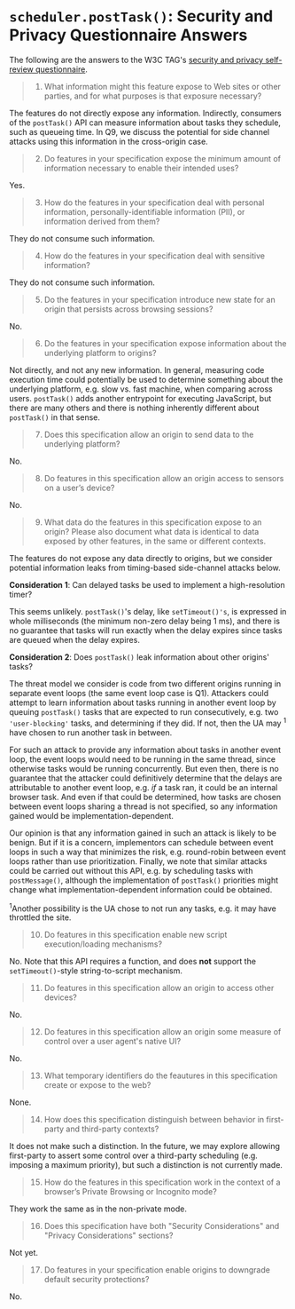 # `scheduler.postTask()`: Security and Privacy Questionnaire Answers

The following are the answers to the W3C TAG's
[security and privacy self-review questionnaire](https://w3ctag.github.io/security-questionnaire/).

> 01. What information might this feature expose to Web sites or other parties,
>     and for what purposes is that exposure necessary?

The features do not directly expose any information. Indirectly, consumers of
the `postTask()` API can measure information about tasks they schedule, such as
queueing time. In Q9, we discuss the potential for side channel attacks using
this information in the cross-origin case.

> 02. Do features in your specification expose the minimum amount of information
>     necessary to enable their intended uses?

Yes.

> 03. How do the features in your specification deal with personal information,
>     personally-identifiable information (PII), or information derived from
>     them?

They do not consume such information.

> 04. How do the features in your specification deal with sensitive information?

They do not consume such information.

> 05. Do the features in your specification introduce new state for an origin
>     that persists across browsing sessions?

No.

> 06. Do the features in your specification expose information about the
>     underlying platform to origins?

Not directly, and not any new information. In general, measuring code execution
time could potentially be used to determine something about the underlying
platform, e.g. slow vs. fast machine, when comparing across users.
`postTask()` adds another entrypoint for executing JavaScript, but there are
many others and there is nothing inherently different about `postTask()` in
that sense.

> 07. Does this specification allow an origin to send data to the underlying
>     platform?

No.

> 08. Do features in this specification allow an origin access to sensors on a user’s
>     device?

No.

> 09. What data do the features in this specification expose to an origin? Please
>     also document what data is identical to data exposed by other features, in the
>     same or different contexts.

The features do not expose any data directly to origins, but we consider
potential information leaks from timing-based side-channel attacks below.

**Consideration 1**: Can delayed tasks be used to implement a high-resolution timer?

This seems unlikely. `postTask()`'s delay, like `setTimeout()'s`, is expressed
in whole milliseconds (the minimum non-zero delay being 1 ms), and there is no
guarantee that tasks will run exactly when the delay expires since tasks are
queued when the delay expires.

**Consideration 2**:  Does `postTask()` leak information about other origins' tasks?

The threat model we consider is code from two different origins running in
separate event loops (the same event loop case is Q1). Attackers could attempt
to learn information about tasks running in another event loop by queuing
`postTask()` tasks that are expected to run consecutively, e.g. two
`'user-blocking'` tasks, and determining if they did. If not, then the UA may
<sup>1</sup> have chosen to run another task in between.

For such an attack to provide any information about tasks in another event
loop, the event loops would need to be running in the same thread, since
otherwise tasks would be running concurrently. But even then, there is no
guarantee that the attacker could definitively determine that the delays are
attributable to another event loop, e.g. *if* a task ran, it could be an
internal browser task. And even if that could be determined, how tasks are
chosen between event loops sharing a thread is not specified, so any
information gained would be implementation-dependent.

Our opinion is that any information gained in such an attack is likely to be
benign. But if it is a concern, implementors can schedule between event loops
in such a way that minimizes the risk, e.g. round-robin between event loops
rather than use prioritization. Finally, we note that similar attacks could be
carried out without this API, e.g. by scheduling tasks with `postMessage()`,
although the implementation of `postTask()` priorities might change what
implementation-dependent information could be obtained.

<sup>1</sup>Another possibility is the UA chose to not run any tasks, e.g. it
may have throttled the site.

> 10. Do features in this specification enable new script execution/loading
>     mechanisms?

No. Note that this API requires a function, and does **not** support the
`setTimeout()`-style string-to-script mechanism.

> 11. Do features in this specification allow an origin to access other devices?

No.

> 12. Do features in this specification allow an origin some measure of control over
>     a user agent's native UI?

No.

> 13. What temporary identifiers do the feautures in this specification create or
>     expose to the web?

None.

> 14. How does this specification distinguish between behavior in first-party and
>     third-party contexts?

It does not make such a distinction. In the future, we may explore allowing
first-party to assert some control over a third-party scheduling (e.g. imposing a maximum
priority), but such a distinction is not currently made.

> 15. How do the features in this specification work in the context of a browser’s
>     Private Browsing or Incognito mode?

They work the same as in the non-private mode.

> 16. Does this specification have both "Security Considerations" and "Privacy
>     Considerations" sections?

Not yet.

> 17. Do features in your specification enable origins to downgrade default
>     security protections?

No.
